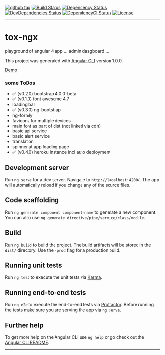 [![github tag][github-tag-image]][github-tag-url]
[![Build Status][travis-image]][travis-url]
[![Dependency Status][david-image]][david-url]
[![DevDependencies Status][david-dev-image]][david-dev-url]
[![DependencyCI Status][dependencyci-image]][dependencyci-url]
[![License][license-image]][license-url]

***

# tox-ngx

playground of angular 4 app ... admin dasgboard ... 

This project was generated with [Angular CLI](https://github.com/angular/angular-cli) version 1.0.0.

[Demo](https://tox-ngx.herokuapp.com/)

### some ToDos

* ✅ (v0.2.0) bootstrap 4.0.0-beta
* ✅ (v0.1.0) font awesome 4.7
* loading bar
* ✅ (v0.3.0) ng-bootstrap
* ng-formly
* favicons for multiple devices
* main font as part of dist (not linked via cdn)
* basic api service
* basic alert service
* translation
* spinner at app loading page
* ✅ (v0.4.0) heroku instance incl auto deployment

## Development server

Run `ng serve` for a dev server. Navigate to `http://localhost:4200/`. The app will automatically reload if you change any of the source files.

## Code scaffolding

Run `ng generate component component-name` to generate a new component. You can also use `ng generate directive/pipe/service/class/module`.

## Build

Run `ng build` to build the project. The build artifacts will be stored in the `dist/` directory. Use the `-prod` flag for a production build.

## Running unit tests

Run `ng test` to execute the unit tests via [Karma](https://karma-runner.github.io).

## Running end-to-end tests

Run `ng e2e` to execute the end-to-end tests via [Protractor](http://www.protractortest.org/).
Before running the tests make sure you are serving the app via `ng serve`.

## Further help

To get more help on the Angular CLI use `ng help` or go check out the [Angular CLI README](https://github.com/angular/angular-cli/blob/master/README.md).

***

[github-tag-image]: https://img.shields.io/github/tag/dasrick/tox-ngx.svg?style=flat-square
[github-tag-url]: https://github.com/dasrick/tox-ngx

[travis-image]: https://img.shields.io/travis/dasrick/tox-ngx.svg?style=flat-square
[travis-url]: https://travis-ci.org/dasrick/tox-ngx

[david-image]: https://img.shields.io/david/dasrick/tox-ngx.svg?style=flat-square
[david-url]: https://david-dm.org/dasrick/tox-ngx
[david-dev-image]: https://img.shields.io/david/dev/dasrick/tox-ngx.svg?style=flat-square
[david-dev-url]: https://david-dm.org/dasrick/tox-ngx?type=dev

[dependencyci-image]: https://dependencyci.com/github/dasrick/tox-ngx/badge
[dependencyci-url]: https://dependencyci.com/github/dasrick/tox-ngx

[david-optional-image]: https://img.shields.io/david/optional/dasrick/tox-ngx.svg?style=flat-square
[david-peer-image]: https://img.shields.io/david/peer/dasrick/tox-ngx.svg?style=flat-square

[license-image]: https://img.shields.io/github/license/dasrick/tox-ngx.svg?style=flat-square
[license-url]: https://github.com/dasrick/tox-ngx/blob/master/LICENSE
